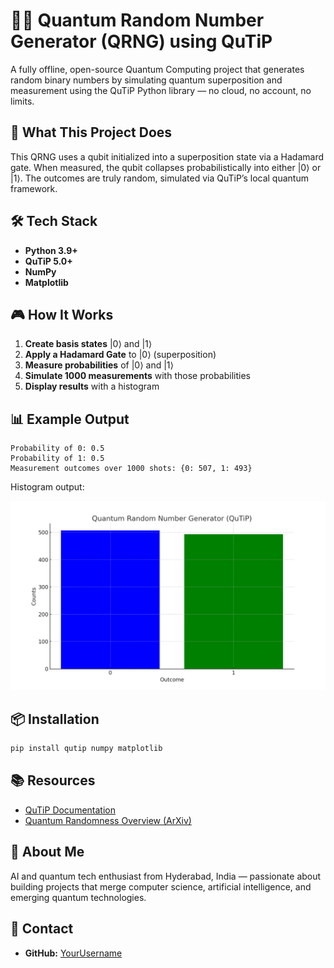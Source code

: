 
# 🧑‍💻 Quantum Random Number Generator (QRNG) using QuTiP

A fully offline, open-source Quantum Computing project that generates random binary numbers by simulating quantum superposition and measurement using the QuTiP Python library — no cloud, no account, no limits.

## 📌 What This Project Does  

This QRNG uses a qubit initialized into a superposition state via a Hadamard gate. When measured, the qubit collapses probabilistically into either |0⟩ or |1⟩. The outcomes are truly random, simulated via QuTiP’s local quantum framework.

## 🛠️ Tech Stack  

- **Python 3.9+**
- **QuTiP 5.0+**
- **NumPy**
- **Matplotlib**

## 🎮 How It Works  

1. **Create basis states** |0⟩ and |1⟩  
2. **Apply a Hadamard Gate** to |0⟩ (superposition)  
3. **Measure probabilities** of |0⟩ and |1⟩  
4. **Simulate 1000 measurements** with those probabilities  
5. **Display results** with a histogram

## 📊 Example Output  

```
Probability of 0: 0.5
Probability of 1: 0.5
Measurement outcomes over 1000 shots: {0: 507, 1: 493}
```

Histogram output:

![Histogram](screenshot.png)

## 📦 Installation  

```bash
pip install qutip numpy matplotlib
```

## 📚 Resources  

- [QuTiP Documentation](http://qutip.org/documentation.html)
- [Quantum Randomness Overview (ArXiv)](https://arxiv.org/abs/quant-ph/0101062)

## 📖 About Me  

AI and quantum tech enthusiast from Hyderabad, India — passionate about building projects that merge computer science, artificial intelligence, and emerging quantum technologies.

## 📧 Contact  

- **GitHub:** [YourUsername](https://github.com/Bushiha)
